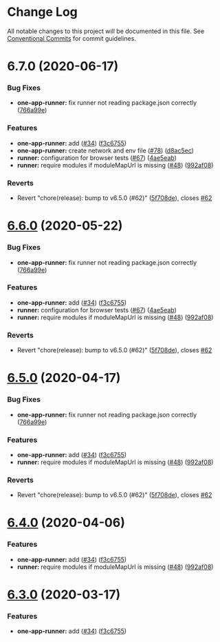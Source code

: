 # Change Log

All notable changes to this project will be documented in this file.
See [Conventional Commits](https://conventionalcommits.org) for commit guidelines.

# 6.7.0 (2020-06-17)


### Bug Fixes

* **one-app-runner:** fix runner not reading package.json correctly ([766a99e](https://github.com/americanexpress/one-app-cli/commit/766a99e2191a21983557438135470f67148fa95e))


### Features

* **one-app-runner:** add ([#34](https://github.com/americanexpress/one-app-cli/issues/34)) ([f3c6755](https://github.com/americanexpress/one-app-cli/commit/f3c67551ec9458f30ddf640666c69f3e673c0784))
* **one-app-runner:** create network and env file ([#78](https://github.com/americanexpress/one-app-cli/issues/78)) ([d8ac5ec](https://github.com/americanexpress/one-app-cli/commit/d8ac5ec8a36413217d942e9c5d611c4008b3f346))
* **runner:** configuration for browser tests ([#67](https://github.com/americanexpress/one-app-cli/issues/67)) ([4ae5eab](https://github.com/americanexpress/one-app-cli/commit/4ae5eabc4857e96ed39ed8708054f10c151891d6))
* **runner:** require modules if moduleMapUrl is missing ([#48](https://github.com/americanexpress/one-app-cli/issues/48)) ([992af08](https://github.com/americanexpress/one-app-cli/commit/992af08a5dde7d69c6ee3578883c004c5f4d875c))


### Reverts

* Revert "chore(release): bump to v6.5.0 (#62)" ([5f708de](https://github.com/americanexpress/one-app-cli/commit/5f708de11f30163687f3184adb4d57ccab46649c)), closes [#62](https://github.com/americanexpress/one-app-cli/issues/62)





# [6.6.0](https://github.com/americanexpress/one-app-cli/compare/v6.1.1...v6.6.0) (2020-05-22)


### Bug Fixes

* **one-app-runner:** fix runner not reading package.json correctly ([766a99e](https://github.com/americanexpress/one-app-cli/commit/766a99e2191a21983557438135470f67148fa95e))


### Features

* **one-app-runner:** add ([#34](https://github.com/americanexpress/one-app-cli/issues/34)) ([f3c6755](https://github.com/americanexpress/one-app-cli/commit/f3c67551ec9458f30ddf640666c69f3e673c0784))
* **runner:** configuration for browser tests ([#67](https://github.com/americanexpress/one-app-cli/issues/67)) ([4ae5eab](https://github.com/americanexpress/one-app-cli/commit/4ae5eabc4857e96ed39ed8708054f10c151891d6))
* **runner:** require modules if moduleMapUrl is missing ([#48](https://github.com/americanexpress/one-app-cli/issues/48)) ([992af08](https://github.com/americanexpress/one-app-cli/commit/992af08a5dde7d69c6ee3578883c004c5f4d875c))


### Reverts

* Revert "chore(release): bump to v6.5.0 (#62)" ([5f708de](https://github.com/americanexpress/one-app-cli/commit/5f708de11f30163687f3184adb4d57ccab46649c)), closes [#62](https://github.com/americanexpress/one-app-cli/issues/62)





# [6.5.0](https://github.com/americanexpress/one-app-cli/compare/v6.1.1...v6.5.0) (2020-04-17)


### Bug Fixes

* **one-app-runner:** fix runner not reading package.json correctly ([766a99e](https://github.com/americanexpress/one-app-cli/commit/766a99e2191a21983557438135470f67148fa95e))


### Features

* **one-app-runner:** add ([#34](https://github.com/americanexpress/one-app-cli/issues/34)) ([f3c6755](https://github.com/americanexpress/one-app-cli/commit/f3c67551ec9458f30ddf640666c69f3e673c0784))
* **runner:** require modules if moduleMapUrl is missing ([#48](https://github.com/americanexpress/one-app-cli/issues/48)) ([992af08](https://github.com/americanexpress/one-app-cli/commit/992af08a5dde7d69c6ee3578883c004c5f4d875c))


### Reverts

* Revert "chore(release): bump to v6.5.0 (#62)" ([5f708de](https://github.com/americanexpress/one-app-cli/commit/5f708de11f30163687f3184adb4d57ccab46649c)), closes [#62](https://github.com/americanexpress/one-app-cli/issues/62)





# [6.4.0](https://github.com/americanexpress/one-app-cli/compare/v6.1.1...v6.4.0) (2020-04-06)


### Features

* **one-app-runner:** add ([#34](https://github.com/americanexpress/one-app-cli/issues/34)) ([f3c6755](https://github.com/americanexpress/one-app-cli/commit/f3c67551ec9458f30ddf640666c69f3e673c0784))
* **runner:** require modules if moduleMapUrl is missing ([#48](https://github.com/americanexpress/one-app-cli/issues/48)) ([992af08](https://github.com/americanexpress/one-app-cli/commit/992af08a5dde7d69c6ee3578883c004c5f4d875c))





# [6.3.0](https://github.com/americanexpress/one-app-cli/compare/v6.1.1...v6.3.0) (2020-03-17)


### Features

* **one-app-runner:** add ([#34](https://github.com/americanexpress/one-app-cli/issues/34)) ([f3c6755](https://github.com/americanexpress/one-app-cli/commit/f3c67551ec9458f30ddf640666c69f3e673c0784))
